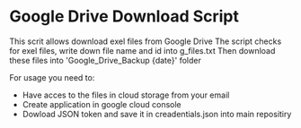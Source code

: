 # Google Drive Download Script

This scrit allows download exel files from Google Drive 
The script checks for exel files, write down file name and id into g_files.txt 
Then download these files into 'Google_Drive_Backup {date}' folder

For usage you need to: 
-  Have acces to the files in cloud storage from your email
- Create application in google cloud console
- Dowload JSON token and save it in creadentials.json into main repositiry

